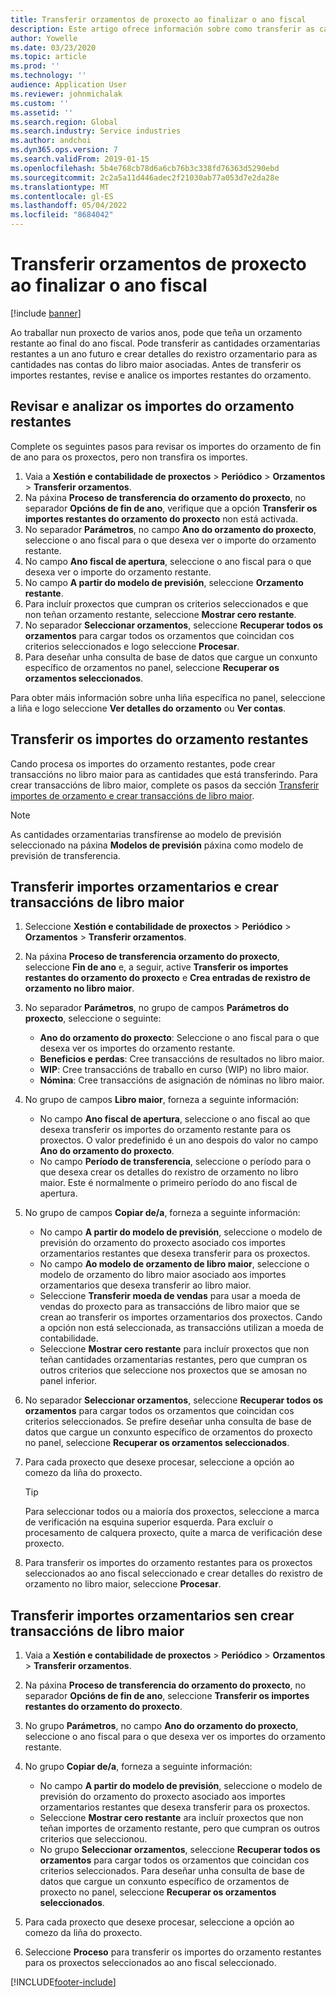 ```yaml
---
title: Transferir orzamentos de proxecto ao finalizar o ano fiscal
description: Este artigo ofrece información sobre como transferir as cantidades restantes do orzamento a anos futuros e crear detalles do rexistro orzamentario.
author: Yowelle
ms.date: 03/23/2020
ms.topic: article
ms.prod: ''
ms.technology: ''
audience: Application User
ms.reviewer: johnmichalak
ms.custom: ''
ms.assetid: ''
ms.search.region: Global
ms.search.industry: Service industries
ms.author: andchoi
ms.dyn365.ops.version: 7
ms.search.validFrom: 2019-01-15
ms.openlocfilehash: 5b4e768cb78d6a6cb76b3c338fd76363d5290ebd
ms.sourcegitcommit: 2c2a5a11d446adec2f21030ab77a053d7e2da28e
ms.translationtype: MT
ms.contentlocale: gl-ES
ms.lasthandoff: 05/04/2022
ms.locfileid: "8684042"
---
```

# <a name="transfer-project-budgets-at-fiscal-year-end"></a>Transferir orzamentos de proxecto ao finalizar o ano fiscal

[!include [banner](../includes/banner.md)]

Ao traballar nun proxecto de varios anos, pode que teña un orzamento restante ao final do ano fiscal. Pode transferir as cantidades orzamentarias restantes a un ano futuro e crear detalles do rexistro orzamentario para as cantidades nas contas do libro maior asociadas. Antes de transferir os importes restantes, revise e analice os importes restantes do orzamento.

## <a name="review-and-analyze-remaining-budget-amounts"></a>Revisar e analizar os importes do orzamento restantes

Complete os seguintes pasos para revisar os importes do orzamento de fin de ano para os proxectos, pero non transfira os importes.

1. Vaia a **Xestión e contabilidade de proxectos** > **Periódico** > **Orzamentos** > **Transferir orzamentos**. 
2. Na páxina **Proceso de transferencia do orzamento do proxecto**, no separador **Opcións de fin de ano**, verifique que a opción **Transferir os importes restantes do orzamento do proxecto** non está activada.
3. No separador **Parámetros**, no campo **Ano do orzamento do proxecto**, seleccione o ano fiscal para o que desexa ver o importe do orzamento restante. 
4. No campo **Ano fiscal de apertura**, seleccione o ano fiscal para o que desexa ver o importe do orzamento restante. 
5. No campo **A partir do modelo de previsión**, seleccione **Orzamento restante**. 
6. Para incluír proxectos que cumpran os criterios seleccionados e que non teñan orzamento restante, seleccione **Mostrar cero restante**.  
7. No separador **Seleccionar orzamentos**, seleccione **Recuperar todos os orzamentos** para cargar todos os orzamentos que coincidan cos criterios seleccionados e logo seleccione **Procesar**. 
8. Para deseñar unha consulta de base de datos que cargue un conxunto específico de orzamentos no panel, seleccione **Recuperar os orzamentos seleccionados**.

Para obter máis información sobre unha liña específica no panel, seleccione a liña e logo seleccione **Ver detalles do orzamento** ou **Ver contas**.

## <a name="carry-forward-remaining-budget-amounts"></a>Transferir os importes do orzamento restantes 

Cando procesa os importes do orzamento restantes, pode crear transaccións no libro maior para as cantidades que está transferindo. Para crear transaccións de libro maior, complete os pasos da sección [Transferir importes de orzamento e crear transaccións de libro maior](#carry-forward). 

> [!NOTE]
> As cantidades orzamentarias transfírense ao modelo de previsión seleccionado na páxina **Modelos de previsión** páxina como modelo de previsión de transferencia.  

## <a name="carry-forward-budget-amounts-and-create-general-ledger-transactions"></a><a name="carry-forward"></a>Transferir importes orzamentarios e crear transaccións de libro maior

1.  Seleccione **Xestión e contabilidade de proxectos** > **Periódico** > **Orzamentos** > **Transferir orzamentos**. 
2. Na páxina **Proceso de transferencia orzamento do proxecto**, seleccione **Fin de ano** e, a seguir, active **Transferir os importes restantes do orzamento do proxecto** e **Crea entradas de rexistro de orzamento no libro maior**. 
3. No separador **Parámetros**, no grupo de campos **Parámetros do proxecto**, seleccione o seguinte:

   - **Ano do orzamento do proxecto**: Seleccione o ano fiscal para o que desexa ver os importes do orzamento restante. 
   - **Beneficios e perdas**: Cree transaccións de resultados no libro maior. 
   -  **WIP**: Cree transaccións de traballo en curso (WIP) no libro maior.
   -  **Nómina**: Cree transaccións de asignación de nóminas no libro maior. 

5. No grupo de campos **Libro maior**, forneza a seguinte información: 

   - No campo **Ano fiscal de apertura**, seleccione o ano fiscal ao que desexa transferir os importes do orzamento restante para os proxectos. O valor predefinido é un ano despois do valor no campo **Ano do orzamento do proxecto**.
   -  No campo **Período de transferencia**, seleccione o período para o que desexa crear os detalles do rexistro de orzamento no libro maior. Este é normalmente o primeiro período do ano fiscal de apertura.

6. No grupo de campos **Copiar de/a**, forneza a seguinte información:

   - No campo **A partir do modelo de previsión**, seleccione o modelo de previsión do orzamento do proxecto asociado cos importes orzamentarios restantes que desexa transferir para os proxectos. 
   - No campo **Ao modelo de orzamento de libro maior**, seleccione o modelo de orzamento do libro maior asociado aos importes orzamentarios que desexa transferir ao libro maior. 
   -  Seleccione **Transferir moeda de vendas** para usar a moeda de vendas do proxecto para as transaccións de libro maior que se crean ao transferir os importes orzamentarios dos proxectos. Cando a opción non está seleccionada, as transaccións utilizan a moeda de contabilidade. 
   -  Seleccione **Mostrar cero restante** para incluír proxectos que non teñan cantidades orzamentarias restantes, pero que cumpran os outros criterios que seleccione nos proxectos que se amosan no panel inferior.

7. No separador **Seleccionar orzamentos**, seleccione **Recuperar todos os orzamentos** para cargar todos os orzamentos que coincidan cos criterios seleccionados. Se prefire deseñar unha consulta de base de datos que cargue un conxunto específico de orzamentos do proxecto no panel, seleccione **Recuperar os orzamentos seleccionados**.
8. Para cada proxecto que desexe procesar, seleccione a opción ao comezo da liña do proxecto.

    > [!TIP]
    > Para seleccionar todos ou a maioría dos proxectos, seleccione a marca de verificación na esquina superior esquerda. Para excluír o procesamento de calquera proxecto, quite a marca de verificación dese proxecto.

9. Para transferir os importes do orzamento restantes para os proxectos seleccionados ao ano fiscal seleccionado e crear detalles do rexistro de orzamento no libro maior, seleccione **Procesar**.

## <a name="carry-forward-budget-amounts-without-creating-general-ledger-transactions"></a>Transferir importes orzamentarios sen crear transaccións de libro maior

1. Vaia a **Xestión e contabilidade de proxectos** > **Periódico** > **Orzamentos** > **Transferir orzamentos**.
2. Na páxina **Proceso de transferencia do orzamento do proxecto**, no separador **Opcións de fin de ano**, seleccione **Transferir os importes restantes do orzamento do proxecto**.
3. No grupo **Parámetros**, no campo **Ano do orzamento do proxecto**, seleccione o ano fiscal para o que desexa ver os importes do orzamento restante.
4. No grupo **Copiar de/a**, forneza a seguinte información:

   - No campo **A partir do modelo de previsión**, seleccione o modelo de previsión do orzamento do proxecto asociado aos importes orzamentarios restantes que desexa transferir para os proxectos. 
   - Seleccione **Mostrar cero restante** ara incluír proxectos que non teñan importes de orzamento restante, pero que cumpran os outros criterios que seleccionou.
   - No grupo **Seleccionar orzamentos**, seleccione **Recuperar todos os orzamentos** para cargar todos os orzamentos que coincidan cos criterios seleccionados. Para deseñar unha consulta de base de datos que cargue un conxunto específico de orzamentos de proxecto no panel, seleccione **Recuperar os orzamentos seleccionados**.

5. Para cada proxecto que desexe procesar, seleccione a opción ao comezo da liña do proxecto. 
6. Seleccione **Proceso** para transferir os importes do orzamento restantes para os proxectos seleccionados ao ano fiscal seleccionado.



[!INCLUDE[footer-include](../includes/footer-banner.md)]
